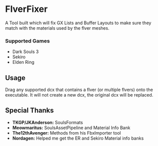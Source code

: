 # FlverFixer
A Tool built which will fix GX Lists and Buffer Layouts to make sure they match with the materials used by the flver meshes.
### Supported Games
- Dark Souls 3
- Sekiro
- Elden Ring
## Usage
Drag any supported dcx that contains a flver (or multiple flvers) onto the executable.
It will not create a new dcx, the original dcx will be replaced.
## Special Thanks
- **TKGP/JKAnderson:** SoulsFormats
- **Meowmaritus:** SoulsAssetPipeline and Material Info Bank
- **The12thAvenger:** Methods from his FbxImporter tool
- **Nordagen:** Helped me get the ER and Sekiro Material info banks
